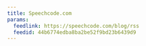```yaml
---
title: Speechcode.com
params:
  feedlink: https://speechcode.com/blog/rss
  feedid: 44b6774edba8ba2be52f9bd23b6439d9
---
```

